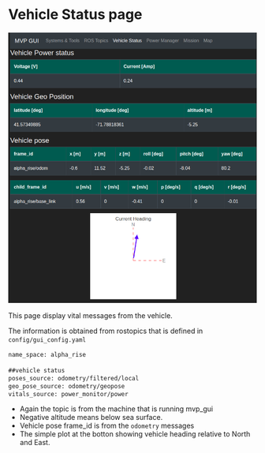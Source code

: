 # Vehicle Status page

<img src="https://github.com/GSO-soslab/sosl_auv_manual/blob/main/pictures/mvp_gui/vehicle_status_page.png" width="700">

This page display vital messages from the vehicle.

The information is obtained from rostopics that is defined in `config/gui_config.yaml`

```
name_space: alpha_rise

##vehicle status
poses_source: odometry/filtered/local
geo_pose_source: odometry/geopose
vitals_source: power_monitor/power
```
- Again the topic is from the machine that is running mvp_gui
- Negative altitude means below sea surface.
- Vehicle pose frame_id is from the `odometry` messages
- The simple plot at the botton showing vehicle heading relative to North and East.

